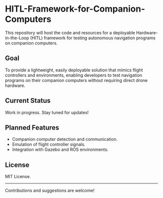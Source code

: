 # HITL-Framework-for-Companion-Computers 

This repository will host the code and resources for a deployable Hardware-in-the-Loop (HITL) framework for testing autonomous navigation programs on companion computers.  

## Goal  
To provide a lightweight, easily deployable solution that mimics flight controllers and environments, enabling developers to test navigation programs on their companion computers without requiring direct drone hardware.  

## Current Status  
Work in progress. Stay tuned for updates!  

## Planned Features  
- Companion computer detection and communication.  
- Emulation of flight controller signals.  
- Integration with Gazebo and ROS environments.  

## License  
MIT License.  

---
Contributions and suggestions are welcome!
